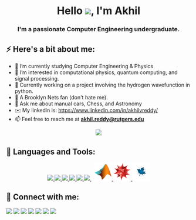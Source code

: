 <h1 align="center">Hello <img src="https://raw.githubusercontent.com/MartinHeinz/MartinHeinz/master/wave.gif" width="30px">, I'm Akhil</h1>
<h3 align="center">I'm a passionate Computer Engineering undergraduate.</h3>


## ⚡ Here's a bit about me:  

- 🌱 I’m currently studying Computer Engineering & Physics
- 👀 I’m interested in computational physics, quantum computing, and signal processing. 
- 🔭 Currently working on a project involving the hydrogen wavefunction in python.
- 🏀 A Brooklyn Nets fan (don't hate me). 
- 💬 Ask me about manual cars, Chess, and Astronomy
- ✉️ My linkedin is: https://www.linkedin.com/in/akhilvreddy/
- 📫 Feel free to reach me at **akhil.reddy@rutgers.edu**

<p align="center"> 
<img src="https://github-readme-stats.vercel.app/api?username=akhilvreddy&&show_icons=true&title_color=ffffff&icon_color=bb2acf&text_color=daf7dc&bg_color=191919">
</p>
  
## 🚀 Languages and Tools:

<p align="center"> 
    <a href="https://www.java.com" target="_blank"> <img src="https://img.icons8.com/color/48/000000/java-coffee-cup-logo.png"/> </a>
    <a href="https://developer.mozilla.org/en-US/docs/Web/JavaScript" target="_blank"> <img src="https://img.icons8.com/color/48/000000/javascript.png"/> </a> 
    <a href="https://www.w3.org/html/" target="_blank"> <img src="https://img.icons8.com/color/48/000000/html-5.png"/> </a> 
    <a href="https://www.w3schools.com/css/" target="_blank"> <img src="https://img.icons8.com/color/48/000000/css3.png"/> </a> 
    <a href="https://www.python.org" target="_blank"> <img src="https://img.icons8.com/color/48/000000/python.png"/> </a> 
    <a style="padding-right:8px;" href="https://www.mysql.com/" target="_blank"> <img src="https://img.icons8.com/fluent/50/000000/mysql-logo.png"/> </a>
    <a href="https://www.mathworks.com/products/matlab.html"> <img src="https://github.com/akhilvreddy/akhilvreddy/blob/main/icons8-matlab-48.png"/> </a>
    <a href="https://www.wolfram.com/mathematica/"> <img src="https://github.com/akhilvreddy/akhilvreddy/blob/main/mathematicav0%20(1).png"/> </a> 
    <a href="https://www.maplesoft.com/"> <img src="https://github.com/akhilvreddy/akhilvreddy/blob/main/Webp.net-resizeimage.png"/> </a> 
   
</p>

## 🔗 Connect with me:
<p align="center">

<a href = "https://www.linkedin.com/in/akhilvreddy/"><img src="https://img.icons8.com/fluent/48/000000/linkedin.png"/></a>
<a href = "https://twitter.com/akhilreddy77"><img src="https://img.icons8.com/fluent/48/000000/twitter.png"/></a>
<a href = "https://www.instagram.com/akhilrn77/"><img src="https://img.icons8.com/fluent/48/000000/instagram-new.png"/></a>
<a href = "https://www.youtube.com/"><img src="https://img.icons8.com/color/48/000000/youtube-play.png"/></a>
<a href = "https://www.youtube.com/"><img src="https://img.icons8.com/color/48/000000/youtube-play.png"/></a>
<a href = "https://www.youtube.com/"><img src="https://img.icons8.com/color/48/000000/youtube-play.png"/></a>
<a href = "https://www.youtube.com/"><img src="https://img.icons8.com/color/48/000000/youtube-play.png"/></a>
  

</p>

<!---
akhilvreddy/akhilvreddy is a ✨ special ✨ repository because its `README.md` (this file) appears on your GitHub profile.
You can click the Preview link to take a look at your changes.
--->
